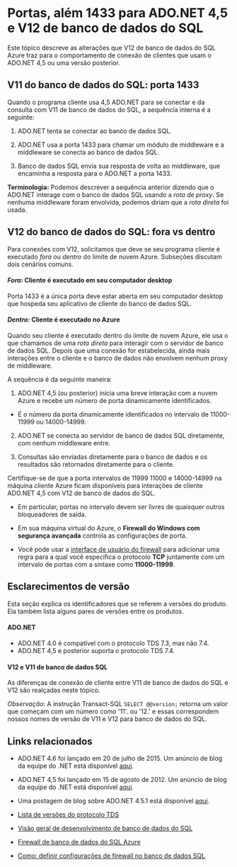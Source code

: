 <properties 
    pageTitle="Portas, além 1433 para banco de dados do SQL | Microsoft Azure"
    description="Conexões de cliente do ADO.NET para V12 de banco de dados do SQL Azure, às vezes, ignoram o proxy e interagem diretamente com o banco de dados. Portas diferente 1433 ficam importantes."
    services="sql-database"
    documentationCenter=""
    authors="MightyPen"
    manager="jhubbard"
    editor="" />


<tags 
    ms.service="sql-database" 
    ms.workload="drivers"
    ms.tgt_pltfrm="na" 
    ms.devlang="na" 
    ms.topic="article" 
    ms.date="08/17/2016"
    ms.author="annemill"/>


# <a name="ports-beyond-1433-for-adonet-45-and-sql-database-v12"></a>Portas, além 1433 para ADO.NET 4,5 e V12 de banco de dados do SQL


Este tópico descreve as alterações que V12 de banco de dados do SQL Azure traz para o comportamento de conexão de clientes que usam o ADO.NET 4,5 ou uma versão posterior.


## <a name="v11-of-sql-database-port-1433"></a>V11 do banco de dados do SQL: porta 1433


Quando o programa cliente usa 4,5 ADO.NET para se conectar e da consulta com V11 de banco de dados do SQL, a sequência interna é a seguinte:


1. ADO.NET tenta se conectar ao banco de dados SQL.

2. ADO.NET usa a porta 1433 para chamar um módulo de middleware e a middleware se conecta ao banco de dados SQL.

3. Banco de dados SQL envia sua resposta de volta ao middleware, que encaminha a resposta para o ADO.NET a porta 1433.


**Terminologia:** Podemos descrever a sequência anterior dizendo que o ADO.NET interage com o banco de dados SQL usando a *rota de proxy*. Se nenhuma middleware foram envolvida, podemos diriam que a *rota direta* foi usada.


## <a name="v12-of-sql-database-outside-vs-inside"></a>V12 do banco de dados do SQL: fora vs dentro


Para conexões com V12, solicitamos que deve se seu programa cliente é executado *fora* ou *dentro* do limite de nuvem Azure. Subseções discutam dois cenários comuns.


#### <a name="outside-client-runs-on-your-desktop-computer"></a>*Fora:* Cliente é executado em seu computador desktop


Porta 1433 é a única porta deve estar aberta em seu computador desktop que hospeda seu aplicativo de cliente do banco de dados SQL.


#### <a name="inside-client-runs-on-azure"></a>*Dentro:* Cliente é executado no Azure


Quando seu cliente é executado dentro do limite de nuvem Azure, ele usa o que chamamos de uma *rota direta* para interagir com o servidor de banco de dados SQL. Depois que uma conexão for estabelecida, ainda mais interações entre o cliente e o banco de dados não envolvem nenhum proxy de middleware.


A sequência é da seguinte maneira:


1. ADO.NET 4,5 (ou posterior) inicia uma breve interação com a nuvem Azure e recebe um número de porta dinamicamente identificados.
 - É o número da porta dinamicamente identificados no intervalo de 11000-11999 ou 14000-14999.

2. ADO.NET se conecta ao servidor de banco de dados SQL diretamente, com nenhum middleware entre.

3. Consultas são enviadas diretamente para o banco de dados e os resultados são retornados diretamente para o cliente.


Certifique-se de que a porta intervalos de 11999 11000 e 14000-14999 na máquina cliente Azure ficam disponíveis para interações de cliente ADO.NET 4,5 com V12 de banco de dados do SQL.

- Em particular, portas no intervalo devem ser livres de quaisquer outros bloqueadores de saída.

- Em sua máquina virtual do Azure, o **Firewall do Windows com segurança avançada** controla as configurações de porta.
 - Você pode usar a [interface de usuário do firewall](http://msdn.microsoft.com/library/cc646023.aspx) para adicionar uma regra para a qual você especifica o protocolo **TCP** juntamente com um intervalo de portas com a sintaxe como **11000-11999**.


## <a name="version-clarifications"></a>Esclarecimentos de versão


Esta seção explica os identificadores que se referem a versões do produto. Ela também lista alguns pares de versões entre os produtos.


#### <a name="adonet"></a>ADO.NET


- ADO.NET 4.0 é compatível com o protocolo TDS 7.3, mas não 7.4.
- ADO.NET 4,5 e posterior suporta o protocolo TDS 7.4.


#### <a name="sql-database-v11-and-v12"></a>V12 e V11 de banco de dados SQL


As diferenças de conexão de cliente entre V11 de banco de dados do SQL e V12 são realçadas neste tópico.


*Observação:* A instrução Transact-SQL `SELECT @@version;` retorna um valor que começam com um número como '11'. ou '12.' e essas correspondem nossos nomes de versão de V11 e V12 para banco de dados do SQL.


## <a name="related-links"></a>Links relacionados


- ADO.NET 4.6 foi lançado em 20 de julho de 2015. Um anúncio de blog da equipe do .NET está disponível [aqui](http://blogs.msdn.com/b/dotnet/archive/2015/07/20/announcing-net-framework-4-6.aspx).


- ADO.NET 4,5 foi lançado em 15 de agosto de 2012. Um anúncio de blog da equipe do .NET está disponível [aqui](http://blogs.msdn.com/b/dotnet/archive/2012/08/15/announcing-the-release-of-net-framework-4-5-rtm-product-and-source-code.aspx).
 - Uma postagem de blog sobre ADO.NET 4.5.1 está disponível [aqui](http://blogs.msdn.com/b/dotnet/archive/2013/06/26/announcing-the-net-framework-4-5-1-preview.aspx).


- [Lista de versões do protocolo TDS](http://www.freetds.org/userguide/tdshistory.htm)


- [Visão geral de desenvolvimento de banco de dados do SQL](sql-database-develop-overview.md)


- [Firewall de banco de dados do SQL Azure](sql-database-firewall-configure.md)


- [Como: definir configurações de firewall no banco de dados SQL](sql-database-configure-firewall-settings.md)

